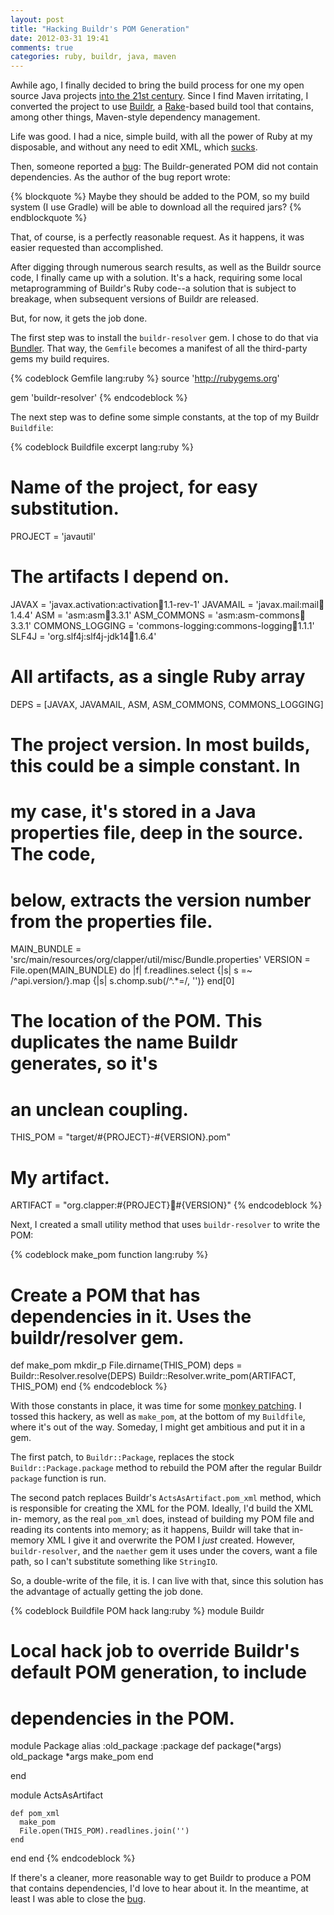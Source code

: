 ```yaml
---
layout: post
title: "Hacking Buildr's POM Generation"
date: 2012-03-31 19:41
comments: true
categories: ruby, buildr, java, maven
---
```


Awhile ago, I finally decided to bring the build process for one my open source
Java projects [into the 21st century][]. Since I find Maven irritating, I
converted the project to use [Buildr][], a [Rake][]-based build tool that
contains, among other things, Maven-style dependency management.

Life was good. I had a nice, simple build, with all the power of Ruby at my
disposable, and without any need to edit XML, which [sucks][].

Then, someone reported a [bug][]: The Buildr-generated POM did not contain
dependencies. As the author of the bug report wrote:

{% blockquote %}
Maybe they should be added to the POM, so my build system (I use Gradle) will be able to download all the required jars?
{% endblockquote %}

That, of course, is a perfectly reasonable request. As it happens, it was 
easier requested than accomplished.

<!-- more -->

After digging through numerous search
results, as well as the Buildr source code, I finally came up with a solution.
It's a hack, requiring some local metaprogramming of Buildr's Ruby code--a
solution that is subject to breakage, when subsequent versions of Buildr
are released.

But, for now, it gets the job done.

The first step was to install the `buildr-resolver` gem. I chose to do that via
[Bundler][]. That way, the `Gemfile` becomes a manifest of all the third-party
gems my build requires.

{% codeblock Gemfile lang:ruby %}
source 'http://rubygems.org'

gem 'buildr-resolver'
{% endcodeblock %}

The next step was to define some simple constants, at the top of my Buildr
`Buildfile`:

{% codeblock Buildfile excerpt lang:ruby %}
# Name of the project, for easy substitution.
PROJECT          = 'javautil'

# The artifacts I depend on.
JAVAX            = 'javax.activation:activation:jar:1.1-rev-1'
JAVAMAIL         = 'javax.mail:mail:jar:1.4.4'
ASM              = 'asm:asm:jar:3.3.1'
ASM_COMMONS      = 'asm:asm-commons:jar:3.3.1'
COMMONS_LOGGING  = 'commons-logging:commons-logging:jar:1.1.1'
SLF4J            = 'org.slf4j:slf4j-jdk14:jar:1.6.4'

# All artifacts, as a single Ruby array
DEPS             = [JAVAX, JAVAMAIL, ASM, ASM_COMMONS, COMMONS_LOGGING]

# The project version. In most builds, this could be a simple constant. In
# my case, it's stored in a Java properties file, deep in the source. The code,
# below, extracts the version number from the properties file.
MAIN_BUNDLE      = 'src/main/resources/org/clapper/util/misc/Bundle.properties'
VERSION          = File.open(MAIN_BUNDLE) do |f|
  f.readlines.select {|s| s =~ /^api\.version/}.map {|s| s.chomp.sub(/^.*=/, '')}
end[0]

# The location of the POM. This duplicates the name Buildr generates, so it's
# an unclean coupling.
THIS_POM         = "target/#{PROJECT}-#{VERSION}.pom"

# My artifact.
ARTIFACT         = "org.clapper:#{PROJECT}:jar:#{VERSION}"
{% endcodeblock %}

Next, I created a small utility method that uses `buildr-resolver` to write
the POM:

{% codeblock make_pom function lang:ruby %}
# Create a POM that has dependencies in it. Uses the buildr/resolver gem.
def make_pom
  mkdir_p File.dirname(THIS_POM)
  deps = Buildr::Resolver.resolve(DEPS)
  Buildr::Resolver.write_pom(ARTIFACT, THIS_POM)
end
{% endcodeblock %}

With those constants in place, it was time for some [monkey patching][]. I
tossed this hackery, as well as `make_pom`, at the bottom of my `Buildfile`,
where it's out of the way. Someday, I might get ambitious and put it in a gem.

The first patch, to `Buildr::Package`, replaces the stock
`Buildr::Package.package` method to rebuild the POM after the regular Buildr
`package` function is run.

The second patch replaces Buildr's `ActsAsArtifact.pom_xml` method, which is
responsible for creating the XML for the POM. Ideally, I'd build the XML in-
memory, as the real `pom_xml` does, instead of building my POM file and reading
its contents into memory; as it happens, Buildr will take that in-memory
XML I give it and overwrite the POM I _just_ created. However,
`buildr-resolver`, and the `naether` gem it uses under the covers, want a file
path, so I can't substitute something like `StringIO`.

So, a double-write of the file, it is. I can live with that, since this
solution has the advantage of actually getting the job done.

{% codeblock Buildfile POM hack lang:ruby %}
module Buildr

  # Local hack job to override Buildr's default POM generation, to include
  # dependencies in the POM.

  module Package
    alias :old_package :package
    def package(*args)
      old_package *args
      make_pom
    end

  end

  module ActsAsArtifact

    def pom_xml
      make_pom
      File.open(THIS_POM).readlines.join('')
    end
  end
end
{% endcodeblock %}

If there's a cleaner, more reasonable way to get Buildr to produce a POM
that contains dependencies, I'd love to hear about it. In the meantime,
at least I was able to close the [bug][].

[javautil]: http://software.clapper.org/javautil/
[into the 21st century]: /blog/2011/09/17/why-i-dislike-maven/
[Buildr]: http://buildr.apache.org/
[Rake]: http://rake.rubyforge.org/
[sucks]: /blog/2011/09/17/why-i-dislike-maven/#xml-configuration-sucks
[bug]: https://github.com/bmc/javautil/issues/6
[Bundler]: http://gembundler.com/
[monkey patching]: http://en.wikipedia.org/wiki/Monkey_patch
